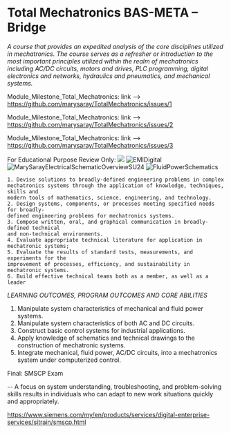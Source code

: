 # Total Mechatronics BAS-META – Bridge
*A course that provides an expedited analysis of the core disciplines utilized in mechatronics. The course serves as a refresher or introduction to the most important principles utilized within the realm of mechatronics including AC/DC circuits, motors and drives, PLC programming, digital electronics and networks, hydraulics and pneumatics, and mechanical systems.*


Module_Milestone_Total_Mechatronics: link --> https://github.com/marysaray/TotalMechatronics/issues/1

Module_Milestone_Total_Mechatronics: link --> https://github.com/marysaray/TotalMechatronics/issues/2

Module_Milestone_Total_Mechatronics: link --> https://github.com/marysaray/TotalMechatronics/issues/3

For Educational Purpose Review Only: [![](https://markdown-videos-api.jorgenkh.no/youtube/-rQw7O1KCZU)](https://youtu.be/-rQw7O1KCZU)
![EMIDigital](https://github.com/user-attachments/assets/977c50e2-c1ed-4ac1-bde9-ef6f02694619)
![MarySarayElectricalSchematicOverviewSU24](https://github.com/user-attachments/assets/1e98b561-e277-4dea-bd3c-c59d0812b573)
![FluidPowerSchematics](https://github.com/user-attachments/assets/bd1d6bbc-4171-4fd8-bb73-afc93f8bc990)


```
1. Devise solutions to broadly-defined engineering problems in complex
mechatronics systems through the application of knowledge, techniques, skills and
modern tools of mathematics, science, engineering, and technology.
2. Design systems, components, or processes meeting specified needs for broadly-
defined engineering problems for mechatronics systems.
3. Compose written, oral, and graphical communication in broadly-defined technical
and non-technical environments.
4. Evaluate appropriate technical literature for application in mechatronic systems;
5. Evaluate the results of standard tests, measurements, and experiments for the
improvement of processes, efficiency, and sustainability in mechatronic systems.
6. Build effective technical teams both as a member, as well as a leader
```
*LEARNING OUTCOMES, PROGRAM OUTCOMES AND CORE ABILITIES*
1. Manipulate system characteristics of
mechanical and fluid power systems.
2. Manipulate system characteristics of both
AC and DC circuits.
3. Construct basic control systems for
industrial applications.
4. Apply knowledge of schematics and
technical drawings to the construction of
mechatronic systems.
5. Integrate mechanical, fluid power, AC/DC
circuits, into a mechatronics system under
computerized control.

Final: SMSCP Exam

-- A focus on system understanding, troubleshooting, and problem-solving skills results in individuals who can adapt to new work situations quickly and appropriately.

https://www.siemens.com/my/en/products/services/digital-enterprise-services/sitrain/smscp.html
